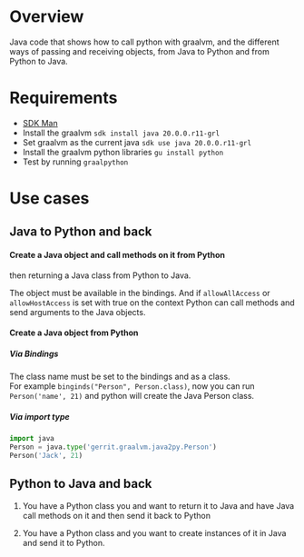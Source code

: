 # Overview


Java code that shows how to call python with graalvm, and the different
ways of passing and receiving objects, from Java to Python and from Python to Java.

# Requirements

  * [SDK Man](https://sdkman.io/install)
  * Install the graalvm `sdk install java 20.0.0.r11-grl`
  * Set graalvm as the current java `sdk use java 20.0.0.r11-grl`
  * Install the graalvm python libraries `gu install python`
  * Test by running `graalpython`

# Use cases

## Java to Python and back

#### Create a Java object and call methods on it from Python 
then returning a Java class from Python to Java.


The object must be available in the bindings.
And if `allowAllAccess` or `allowHostAccess` is set with true on the context
Python can call methods and send arguments to the Java objects.


#### Create a Java object from Python

##### Via Bindings
The class name must be set to the bindings and as a class.  
For example `binginds("Person", Person.class)`, now you can run `Person('name', 21)`
and python will create the Java Person class.

##### Via import type

````python
import java
Person = java.type('gerrit.graalvm.java2py.Person')
Person('Jack', 21)
````

## Python to Java and back

  1. You have a Python class you and want to return it to Java and have Java call methods on it and 
then send it back to Python
 
 
  2. You have a Python class  and you want to create instances of it in Java and send it to Python.

